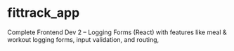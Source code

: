 # fittrack_app
 Complete Frontend Dev 2 – Logging Forms (React) with features like meal &amp; workout logging forms, input validation, and routing, 
